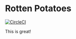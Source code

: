 # Rotten Potatoes 
[![CircleCI](https://circleci.com/gh/JSitter/rotten-potatoes/tree/master.svg?style=svg)](https://circleci.com/gh/JSitter/rotten-potatoes/tree/master)

This is great!

